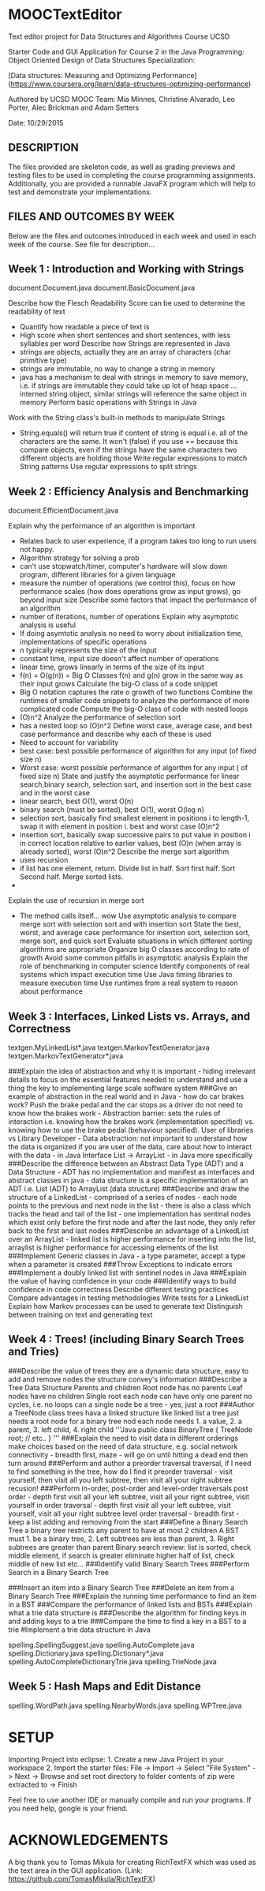 # MOOCTextEditor
Text editor project for Data Structures and Algorithms Course UCSD

Starter Code and GUI Application for Course 2 in the
Java Programming: Object Oriented Design of 
Data Structures Specialization:

[Data structures: Measuring and Optimizing Performance]
(https://www.coursera.org/learn/data-structures-optimizing-performance)

Authored by UCSD MOOC Team:
Mia Minnes, Christine Alvarado, Leo Porter, Alec Brickman
and Adam Setters

Date: 10/29/2015


## DESCRIPTION

The files provided are skeleton code, as well as grading previews and 
testing files to be used in completing the course programming 
assignments. Additionally, you are provided a runnable JavaFX program 
which will help to test and demonstrate your implementations.

## FILES AND OUTCOMES BY WEEK

Below are the files and outcomes introduced in each week and used in each week
of the course. See file for description...

## Week 1 : Introduction and Working with Strings
document.Document.java
document.BasicDocument.java

Describe how the Flesch Readability Score can be used to determine the readability of text
- Quantify how readable a piece of text is
- High score when short sentences and short sentences, with less syllables per word
Describe how Strings are represented in Java
- strings are objects, actually they are an array of characters (char primitive type)
- strings are immutable, no way to change a string in memory
- java has a mechanism to deal with strings in memory to save memory, i.e. if strings are immutable they could take up lot of heap space ... interned string object, similar strings will reference the same object in memory
Perform basic operations with Strings in Java
	
Work with the String class's built-in methods to manipulate Strings
- String.equals() will return true if content of string is equal i.e. all of the characters are the same. It won't (false) if you use == because this compare objects, even if the strings have the same characters two different objects are holding those 
Write regular expressions to match String patterns
Use regular expressions to split strings


## Week 2 : Efficiency Analysis and Benchmarking
document.EfficientDocument.java

Explain why the performance of an algorithm is important
- Relates back to user experience, if a program takes too long to run users not happy.
- Algorithm strategy for solving a prob
- can't use stopwatch/timer, computer's hardware will slow down program, different libraries for a given language
- measure the number of operations (we control this), focus on how performance scales  (how does operations grow as input grows), go beyond input size
Describe some factors that impact the performance of an algorithm
- number of iterations, number of operations
Explain why asymptotic analysis is useful
- If doing asymtotic analysis no need to worry about initialization time, implementations of specific operations
- n typically represents the size of the input
- constant time, input size doesn't affect number of operations
- linear time, grows linearly in terms of the size of its input
- f(n) = O(g(n)) = Big O Classes f(n) and g(n) grow in the same way as their input grows
Calculate the big-O class of a code snippet
- Big O notation captures the rate o growth of two functions
Combine the runtimes of smaller code snippets to analyze the performance of more complicated code
Compute the big-O class of code with nested loops
- (O)n^2
Analyze the performance of selection sort
- has a nested loop so (O)n^2
Define worst case, average case, and best case performance and describe why each of these is used
- Need to account for variability
- best case: best possible performance of algorithm for any input (of fixed size n)
- Worst case: worst possible performance of algorthm for any input ( of fixed size n)
State and justify the asymptotic performance for linear search,binary search, selection sort, and insertion sort in the best case and in the worst case
- linear search, best O(1), worst O(n)
- binary search (must be sorted), best O(1), worst O(log n)
- selection sort, basically find smallest element in positions i to length-1, swap it with element in position i. best and worst case (O)n^2
- insertion sort, basically swap successive pairs to put value in position i in correct location relative to earlier values, best (O)n (when array is already sorted), worst (O)n^2
Describe the merge sort algorithm
- uses recursion
- if list has one element, return. Divide list in half. Sort first half. Sort Second half. Merge sorted lists.
- 
Explain the use of recursion in merge sort
- The method calls itself... wow
Use asymptotic analysis to compare merge sort with selection sort and with insertion sort
State the best, worst, and average case performance for insertion sort, selection sort, merge sort, and quick sort
Evaluate situations in which different sorting algorithms are appropriate
Organize big O classes according to rate of growth
Avoid some common pitfalls in asymptotic analysis
Explain the role of benchmarking in computer science
Identify components of real systems which impact execution time
Use Java timing libraries to measure execution time
Use runtimes from a real system to reason about performance


## Week 3 : Interfaces, Linked Lists vs. Arrays, and Correctness
textgen.MyLinkedList*.java
textgen.MarkovTextGenerator.java
textgen.MarkovTextGenerator*.java

###Explain the idea of abstraction and why it is important
	- hiding irrelevant details to focus on the essential features needed to understand and use a thing the key to implementing large scale software system
###Give an example of abstraction in the real world and in Java
	- how do car brakes work? Push the brake pedal and the car stops as a driver do not need to know how the brakes work
	- Abstraction barrier: sets the rules of interaction i.e. knowing how the brakes work (implementation specified) vs. knowing how to use the brake pedal (behaviour specified). User of libraries vs Library Developer
	- Data abstraction: not important to understand how the data is organized if you are user of the data, care about how to interact with the data
	- in Java Interface List -> ArrayList
	- in Java more specifically
###Describe the difference between an Abstract Data Type (ADT) and a Data Structure
	- ADT has no implementation and manifest as interfaces and abstract classes in java
	- data structure is a specific implementation of an ADT i.e. List (ADT) to ArrayList (data structure)
###Describe and draw the structure of a LinkedList
	- comprised of a series of nodes
		- each node points to the previous and next node in the list
	- there is also a class which tracks the head and tail of the list
	- one implementation has sentinal nodes which exist only before the first node and after the last node, they only refer back to the first and last nodes
###Describe an advantage of a LinkedList over an ArrayList
	- linked list is higher performance for inserting into the list, arraylist is higher performance for accessing elements of the list
###Implement Generic classes in Java
	-<E> a type parameter, accept a type when a parameter is created
###Throw Exceptions to indicate errors
###Implement a doubly linked list with sentinel nodes in Java
###Explain the value of having confidence in your code
###Identify ways to build confidence in code correctness
Describe different testing practices
Compare advantages in testing methodologies
Write tests for a LinkedList
Explain how Markov processes can be used to generate text
Distinguish between training on text and generating text


## Week 4 : Trees! (including Binary Search Trees and Tries)
###Describe the value of trees
	they are a dynamic data structure, easy to add and remove nodes
	the structure convey's information
###Describe a Tree Data Structure
	Parents and children
	Root node has no parents
	Leaf nodes have no children
	Single root
	each node can have only one parent
	no cycles, i.e. no loops
	can a single node be a tree - yes, just a root
###Author a TreeNode class
	trees hava a linked structure like linked list
	a tree just needs a root node
	for a binary tree nod each node needs 1. a value, 2. a parent, 3. left child, 4. right child
'''Java
public class BinaryTree<E> {
	TreeNode<E> root;
	// etc..
}
'''
###Explain the need to visit data in different orderings
	make choices based on the need of data structure, e.g. social network connectivity - breadth first, maze - will go on until hitting a dead end then turn around
###Perform and author a preorder traversal
	traversal, if I need to find something in the tree, how do I find it
	preorder traversal - visit yourself, then visit all you left subtree, then visit all your right subtree
	recusion!
###Perform in-order, post-order and level-order traversals
	post order - depth first visit all your left subtree, visit all your right subtree, visit yourself
	in order traversal - depth first visiit all your left subtree, visit yourself, visit all your right subtree
	level order traversal - breadth first - keep a list adding and removing from the start
###Define a Binary Search Tree
	a binary tree restricts any parent to have at most 2 children
	A BST must 1. be a binary tree, 2. Left subtrees are less than parent, 3. Right subtrees are greater than parent
	Binary search review: list is sorted, check middle element, if search is greater eliminate higher half of list, check  middle of new list etc...
###Identify valid Binary Search Trees
###Perform Search in a Binary Search Tree
	
###Insert an item into a Binary Search Tree
###Delete an item from a Binary Search Tree
###Explain the running time performance to find an item in a BST
###Compare the performance of linked lists and BSTs
###Explain what a trie data structure is
###Describe the algorithm for finding keys in and adding keys to a trie
###Compare the time to find a key in a BST to a trie
#Implement a trie data structure in Java

spelling.SpellingSuggest.java
spelling.AutoComplete.java
spelling.Dictionary.java
spelling.Dictionary*.java
spelling.AutoCompleteDictionaryTrie.java
spelling.TrieNode.java

## Week 5 : Hash Maps and Edit Distance

spelling.WordPath.java
spelling.NearbyWords.java
spelling.WPTree.java

# SETUP

Importing Project into eclipse:
    1. Create a new Java Project in your workspace
    2. Import the starter files:
      File -> Import -> Select "File System" -> Next -> Browse and set 
      root directory to folder contents of zip were extracted to -> Finish

Feel free to use another IDE or manually compile and run your programs.
If you need help, google is your friend.

# ACKNOWLEDGEMENTS

A big thank you to Tomas Mikula for creating RichTextFX 
which was used as the text area in the GUI application.
(Link: https://github.com/TomasMikula/RichTextFX)

